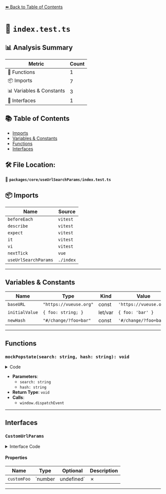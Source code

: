[⬅️ Back to Table of Contents](../../../index.md)

# 📄 `index.test.ts`

## 📊 Analysis Summary

| Metric | Count |
|--------|-------|
| 🔧 Functions | 1 |
| 📦 Imports | 7 |
| 📊 Variables & Constants | 3 |
| 📐 Interfaces | 1 |

## 📚 Table of Contents

- [Imports](#imports)
- [Variables & Constants](#variables-constants)
- [Functions](#functions)
- [Interfaces](#interfaces)

## 🛠️ File Location:
📂 **`packages/core/useUrlSearchParams/index.test.ts`**

## 📦 Imports

| Name | Source |
|------|--------|
| `beforeEach` | `vitest` |
| `describe` | `vitest` |
| `expect` | `vitest` |
| `it` | `vitest` |
| `vi` | `vitest` |
| `nextTick` | `vue` |
| `useUrlSearchParams` | `./index` |


---

## Variables & Constants

| Name | Type | Kind | Value | Exported |
|------|------|------|-------|----------|
| `baseURL` | `"https://vueuse.org"` | const | `'https://vueuse.org'` | ✗ |
| `initialValue` | `{ foo: string; }` | let/var | `{ foo: 'bar' }` | ✗ |
| `newHash` | `"#/change/?foo=bar"` | const | `'#/change/?foo=bar'` | ✗ |


---

## Functions

### `mockPopstate(search: string, hash: string): void`

<details><summary>Code</summary>

```ts
(search: string, hash: string) => {
    window.location.search = search
    window.location.hash = hash
    window.dispatchEvent(new PopStateEvent('popstate', {
      state: {
        ...window.location,
        search,
        hash,
      },
    }))
  }
```
</details>

- **Parameters**:
  - `search: string`
  - `hash: string`
- **Return Type**: `void`
- **Calls**:
  - `window.dispatchEvent`

---

## Interfaces

### `CustomUrlParams`

<details><summary>Interface Code</summary>

```ts
interface CustomUrlParams extends Record<string, any> {
          customFoo: number | undefined
        }
```
</details>

#### Properties

| Name | Type | Optional | Description |
|------|------|----------|-------------|
| `customFoo` | `number | undefined` | ✗ |  |


---